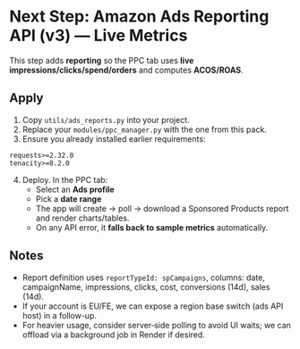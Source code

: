 # Next Step: Amazon Ads Reporting API (v3) — Live Metrics

This step adds **reporting** so the PPC tab uses **live impressions/clicks/spend/orders** and computes **ACOS/ROAS**.

## Apply
1) Copy `utils/ads_reports.py` into your project.
2) Replace your `modules/ppc_manager.py` with the one from this pack.
3) Ensure you already installed earlier requirements:
```
requests>=2.32.0
tenacity>=8.2.0
```
4) Deploy. In the PPC tab:
   - Select an **Ads profile**
   - Pick a **date range**
   - The app will create → poll → download a Sponsored Products report and render charts/tables.
   - On any API error, it **falls back to sample metrics** automatically.

## Notes
- Report definition uses `reportTypeId: spCampaigns`, columns: date, campaignName, impressions, clicks, cost, conversions (14d), sales (14d).
- If your account is EU/FE, we can expose a region base switch (ads API host) in a follow-up.
- For heavier usage, consider server‑side polling to avoid UI waits; we can offload via a background job in Render if desired.
